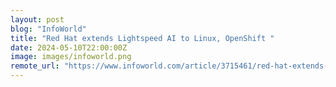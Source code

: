 ```yaml
---
layout: post
blog: "InfoWorld"
title: "Red Hat extends Lightspeed AI to Linux, OpenShift "
date: 2024-05-10T22:00:00Z
image: images/infoworld.png
remote_url: "https://www.infoworld.com/article/3715461/red-hat-extends-lightspeed-ai-to-linux-openshift.html#tk.rss_applicationdevelopment"
---
```

